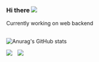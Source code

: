 <h3>Hi there <img src='https://user-images.githubusercontent.com/60972528/230510615-778a3118-648c-446d-aa2b-cc3522541a02.gif'/></h3>
<div>
Currently working on web backend 
</div>
<br/>

![Anurag's GitHub stats](https://github-readme-stats.vercel.app/api?username=sjsage522&show_icons=true&theme=dracula)

<span>
<img src="https://hits.seeyoufarm.com/api/count/incr/badge.svg?url=https%3A%2F%2Fgithub.com%2Fsjsage522&count_bg=%2379C83D&title_bg=%23555555&icon=&icon_color=%23E7E7E7&title=hits&edge_flat=false"/>
<a href="https://sjsage522.github.io/"><img src="http://img.shields.io/badge/-Blog-655ced?style=flat&logo=github&link=https://alpox.kr" style="height : auto; margin-left : 10px; margin-right : 10px;"/></a>
</span>
